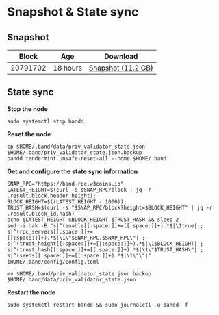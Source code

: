 # Snapshot & State sync

## Snapshot

|     Block   |     Age     |   Download  |
| ----------- | ----------- | ----------- |
|   20791702   |  18 hours | [Snapshot (11.2 GB)](https://s3.eu-central-1.amazonaws.com/w3coins.io/snapshots/band-mainnet/band_snapsot_latest.tar.lz4)  |

## State sync

**Stop the node**

```
sudo systemctl stop bandd
```

**Reset the node**

```
cp $HOME/.band/data/priv_validator_state.json $HOME/.band/priv_validator_state.json.backup
bandd tendermint unsafe-reset-all --home $HOME/.band
```

**Get and configure the state sync information**

```
SNAP_RPC="https://band-rpc.w3coins.io"
LATEST_HEIGHT=$(curl -s $SNAP_RPC/block | jq -r .result.block.header.height);
BLOCK_HEIGHT=$((LATEST_HEIGHT - 1000));
TRUST_HASH=$(curl -s "$SNAP_RPC/block?height=$BLOCK_HEIGHT" | jq -r .result.block_id.hash) 
echo $LATEST_HEIGHT $BLOCK_HEIGHT $TRUST_HASH && sleep 2
sed -i.bak -E "s|^(enable[[:space:]]+=[[:space:]]+).*$|\1true| ;
s|^(rpc_servers[[:space:]]+=[[:space:]]+).*$|\1\"$SNAP_RPC,$SNAP_RPC\"| ;
s|^(trust_height[[:space:]]+=[[:space:]]+).*$|\1$BLOCK_HEIGHT| ;
s|^(trust_hash[[:space:]]+=[[:space:]]+).*$|\1\"$TRUST_HASH\"| ;
s|^(seeds[[:space:]]+=[[:space:]]+).*$|\1\"\"|" $HOME/.band/config/config.toml
```

```
mv $HOME/.band/priv_validator_state.json.backup $HOME/.band/data/priv_validator_state.json
```

**Restart the node**

```
sudo systemctl restart bandd && sudo journalctl -u bandd -f
```
